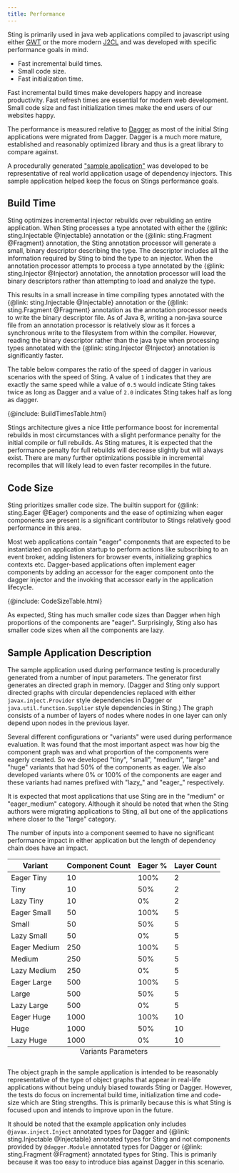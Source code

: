 ```yaml
---
title: Performance
---
```


Sting is primarily used in java web applications compiled to javascript using either
[GWT](http://www.gwtproject.org/) or the more modern [J2CL](https://github.com/google/j2cl) and was
developed with specific performance goals in mind.

* Fast incremental build times.
* Small code size.
* Fast initialization time.

Fast incremental build times make developers happy and increase productivity. Fast refresh times are
essential for modern web development. Small code size and fast initialization times make the end users
of our websites happy.

The performance is measured relative to [Dagger](https://github.com/google/dagger) as most of the initial
Sting applications were migrated from Dagger. Dagger is a much more mature, established and reasonably
optimized library and thus is a great library to compare against.

A procedurally generated ["sample application"](#sample-application-description) was developed to be
representative of real world application usage of dependency injectors. This sample application helped
keep the focus on Stings performance goals.

## Build Time

Sting optimizes incremental injector rebuilds over rebuilding an entire application. When Sting processes
a type annotated with either the {@link: sting.Injectable @Injectable} annotation or the
{@link: sting.Fragment @Fragment} annotation, the Sting annotation processor will generate a small, binary
descriptor describing the type. The descriptor includes all the information required by Sting to bind the
type to an injector. When the annotation processor attempts to process a type annotated by the
{@link: sting.Injector @Injector} annotation, the annotation processor will load the binary descriptors rather
than attempting to load and analyze the type.

This results in a small increase in time compiling types annotated with the {@link: sting.Injectable @Injectable}
annotation or the {@link: sting.Fragment @Fragment} annotation as the annotation processor needs to write
the binary descriptor file. As of Java 8, writing a non-java source file from an annotation processor is
relatively slow as it forces a synchronous write to the filesystem from within the compiler. However, reading
the binary descriptor rather than the java type when processing types annotated with the
{@link: sting.Injector @Injector} annotation is significantly faster.

The table below compares the ratio of the speed of dagger in various scenarios with the speed of Sting. A value
of `1` indicates that they are exactly the same speed while a value of `0.5` would indicate Sting takes twice as
long as Dagger and a value of `2.0` indicates Sting takes half as long as dagger.

{@include: BuildTimesTable.html}

Stings architecture gives a nice little performance boost for incremental rebuilds in most circumstances with a
slight performance penalty for the initial compile or full rebuilds. As Sting matures, it is expected that the
performance penalty for full rebuilds will decrease slightly but will always exist. There are many further
optimizations possible in incremental recompiles that will likely lead to even faster recompiles in the future.

## Code Size

Sting prioritizes smaller code size. The builtin support for {@link: sting.Eager @Eager} components
and the ease of optimizing when eager components are present is a significant contributor to Stings
relatively good performance in this area.

Most web applications contain "eager" components that are expected to be instantiated on application
startup to perform actions like subscribing to an event broker, adding listeners for browser events,
initializing graphics contexts etc. Dagger-based applications often implement eager components by
adding an accessor for the eager component onto the dagger injector and the invoking that accessor early
in the application lifecycle.

{@include: CodeSizeTable.html}

As expected, Sting has much smaller code sizes than Dagger when high proportions of the components are
"eager". Surprisingly, Sting also has smaller code sizes when all the components are lazy.

## Sample Application Description

The sample application used during performance testing is procedurally generated from a number of input
parameters. The generator first generates an directed graph in memory. (Dagger and Sting only support directed
graphs with circular dependencies replaced with either `javax.inject.Provider` style dependencies in Dagger
or `java.util.function.Supplier` style dependencies in Sting.) The graph consists of a number of layers of nodes
where nodes in one layer can only depend upon nodes in the previous layer.

Several different configurations or "variants" were used during performance evaluation. It was found that
the most important aspect was how big the component graph was and what proportion of the components were
eagerly created. So we developed "tiny", "small", "medium", "large" and "huge" variants that had 50% of the
components as eager. We also developed variants where 0% or 100% of the components are eager and these
variants had names prefixed with "lazy_" and "eager_" respectively.

It is expected that most applications that use Sting are in the "medium" or "eager_medium" category. Although
it should be noted that when the Sting authors were migrating applications to Sting, all but one of the
applications where closer to the "large" category.

The number of inputs into a component seemed to have no significant performance impact in either application
but the length of dependency chain does have an impact.

<table>
  <caption align="bottom">Variants Parameters</caption>
  <thead>
  <tr>
    <th>Variant</th>
    <th>Component Count</th>
    <th>Eager %</th>
    <th>Layer Count</th>
  </tr>
  </thead>
  <tbody>
  <tr>
    <td>Eager Tiny</td>
    <td>10</td>
    <td>100%</td>
    <td>2</td>
  </tr>
  <tr>
    <td>Tiny</td>
    <td>10</td>
    <td>50%</td>
    <td>2</td>
  </tr>
  <tr>
    <td>Lazy Tiny</td>
    <td>10</td>
    <td>0%</td>
    <td>2</td>
  </tr>
  <tr>
    <td>Eager Small</td>
    <td>50</td>
    <td>100%</td>
    <td>5</td>
  </tr>
  <tr>
    <td>Small</td>
    <td>50</td>
    <td>50%</td>
    <td>5</td>
  </tr>
  <tr>
    <td>Lazy Small</td>
    <td>50</td>
    <td>0%</td>
    <td>5</td>
  </tr>
  <tr>
    <td>Eager Medium</td>
    <td>250</td>
    <td>100%</td>
    <td>5</td>
  </tr>
  <tr>
    <td>Medium</td>
    <td>250</td>
    <td>50%</td>
    <td>5</td>
  </tr>
  <tr>
    <td>Lazy Medium</td>
    <td>250</td>
    <td>0%</td>
    <td>5</td>
  </tr>
  <tr>
    <td>Eager Large</td>
    <td>500</td>
    <td>100%</td>
    <td>5</td>
  </tr>
  <tr>
    <td>Large</td>
    <td>500</td>
    <td>50%</td>
    <td>5</td>
  </tr>
  <tr>
    <td>Lazy Large</td>
    <td>500</td>
    <td>0%</td>
    <td>5</td>
  </tr>
  <tr>
    <td>Eager Huge</td>
    <td>1000</td>
    <td>100%</td>
    <td>10</td>
  </tr>
  <tr>
    <td>Huge</td>
    <td>1000</td>
    <td>50%</td>
    <td>10</td>
  </tr>
  <tr>
    <td>Lazy Huge</td>
    <td>1000</td>
    <td>0%</td>
    <td>10</td>
  </tr>
  </tbody>
</table>

The object graph in the sample application is intended to be reasonably representative of the type of object
graphs that appear in real-life applications without being unduly biased towards Sting or Dagger. However, the
tests do focus on incremental build time, initialization time and code-size which are Sting strengths. This is
primarily because this is what Sting is focused upon and intends to improve upon in the future.

It should be noted that the example application only includes `@javax.inject.Inject` annotated types for Dagger
and {@link: sting.Injectable @Injectable} annotated types for Sting and not components provided by `@dagger.Module`
annotated types for Dagger or {@link: sting.Fragment @Fragment} annotated types for Sting. This is primarily because
it was too easy to introduce bias against Dagger in this scenario.
